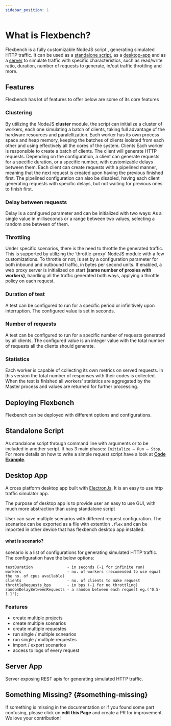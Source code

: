 ```yaml
---
sidebar_position: 1
---
```


# What is Flexbench?
Flexbench is a fully customizable NodeJS script , generating simulated HTTP traffic.  It can be used as a [standalone script](#standalone-script), as a [desktop-app](#desktop-app) and as a [server](#server) to simulate traffic with specific characteristics, such as read/write ratio, duration, number of requests to generate, in/out traffic throttling and more.

## Features
Flexbench has lot of features to offer below are some of its core features

### Clustering
By utilizing the NodeJS **cluster** module, the script can initialize a cluster of workers, each one simulating a batch of clients, taking full advantage of the hardware resources and paralellization. Each worker has its own process space and heap memory, keeping the batches of clients isolated from each other and using effectively all the cores of the system.
Clients
Each worker is responsible to create a batch of clients. The client will generate HTTP requests. Depending on the configuration, a client can generate requests for a specific duration, or a specific number, with customizable delays between them.  Each client can create requests with a pipelined manner, meaning that the next request is created upon having the previous finished first. The pipelined configuration can also be disabled, having each client generating requests with specific delays, but not waiting for previous ones to finish first.

### Delay between requests
Delay is a configured parameter and can be initialized with two ways: As a single value in milliseconds or a range between two values, selecting a random one between of them.

### Throttling
Under specific scenarios, there is the need to throttle the generated traffic. This is supported by utilizing the ‘throttle-proxy’ NodeJS module with a few customizations. To throttle or not, is set by a configuration parameter for both inbound and outbound traffic, in bytes per second units.  If enabled, a web proxy server is initialized on start **(same number of proxies with workers)**, handling all the traffic generated both ways, applying a throttle policy on each request.


### Duration of test
A test can be configured to run for a specific period or infinitively upon interruption. The configured value is set in seconds.

### Number of requests
A test can be configured to run for a specific number of requests generated by all clients. The configured value is an integer value with the total number of requests all the clients should generate.


### Statistics
Each worker is capable of collecting its own metrics on served requests.  In this version the total number of responses with their codes is collected.  When the test is finished all workers’ statistics are aggregated by the Master process and values are returned for further processing.

## Deploying Flexbench
Flexbench can be deployed with different options and configurations.

## Standalone Script
As standalone script through command line with arguments or to be included in another script. It has 3 main phases: ```Initialize – Run – Stop```. For more details on how to write a simple request script have a look at **[Code Example](/docs/CodeExamples/simple-request)**.

## Desktop App
A cross platform desktop app built with [ElectronJs](https://www.electronjs.org/). It is an easy to use http traffic simulator app.

The purpose of desktop app is to provide user an easy to use GUI, with much more abstraction than using standalone script

User can save multiple scenarios with different request configuration.
The scenarios can be exported as a flie with extention ```.flex``` and can be imported in other device that has flexbench desktop app installed.

#### what is scenario?

scenario is a list of configurations for generating simulated HTTP traffic.
The configuration have the below options:
```
testDuration               - in seconds (-1 for infinite run)
workers                    - no. of workers (recomended to use equal the no. of cpus available)
clients                    - no. of clients to make request
throttleRequests_bps       - in bps (-1 for no throttling)
randomDelayBetweenRequests - a random between each request eg.('0.5-1.1');
```

### Features

- create multiple projects
- create multiple scenarios
- create multiple requestes
- run single / multiple scnearios
- run single / multiple requestes
- import / export scenarios
- access to logs of every request

## Server App
Server exposing REST apis for generating simulated HTTP traffic. 

## Something Missing? {#something-missing}

If something is missing in the documentation or if you found some part confusing, please click on **edit this Page** and create a PR for improvement. We love your contribution!

